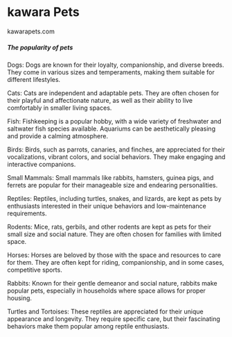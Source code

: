 # kawara Pets

kawarapets.com

##### The popularity of pets

Dogs: Dogs are known for their loyalty, companionship, and diverse breeds. They come in various sizes and temperaments, making them suitable for different lifestyles.

Cats: Cats are independent and adaptable pets. They are often chosen for their playful and affectionate nature, as well as their ability to live comfortably in smaller living spaces.

Fish: Fishkeeping is a popular hobby, with a wide variety of freshwater and saltwater fish species available. Aquariums can be aesthetically pleasing and provide a calming atmosphere.

Birds: Birds, such as parrots, canaries, and finches, are appreciated for their vocalizations, vibrant colors, and social behaviors. They make engaging and interactive companions.

Small Mammals: Small mammals like rabbits, hamsters, guinea pigs, and ferrets are popular for their manageable size and endearing personalities.

Reptiles: Reptiles, including turtles, snakes, and lizards, are kept as pets by enthusiasts interested in their unique behaviors and low-maintenance requirements.

Rodents: Mice, rats, gerbils, and other rodents are kept as pets for their small size and social nature. They are often chosen for families with limited space.

Horses: Horses are beloved by those with the space and resources to care for them. They are often kept for riding, companionship, and in some cases, competitive sports.

Rabbits: Known for their gentle demeanor and social nature, rabbits make popular pets, especially in households where space allows for proper housing.

Turtles and Tortoises: These reptiles are appreciated for their unique appearance and longevity. They require specific care, but their fascinating behaviors make them popular among reptile enthusiasts.
